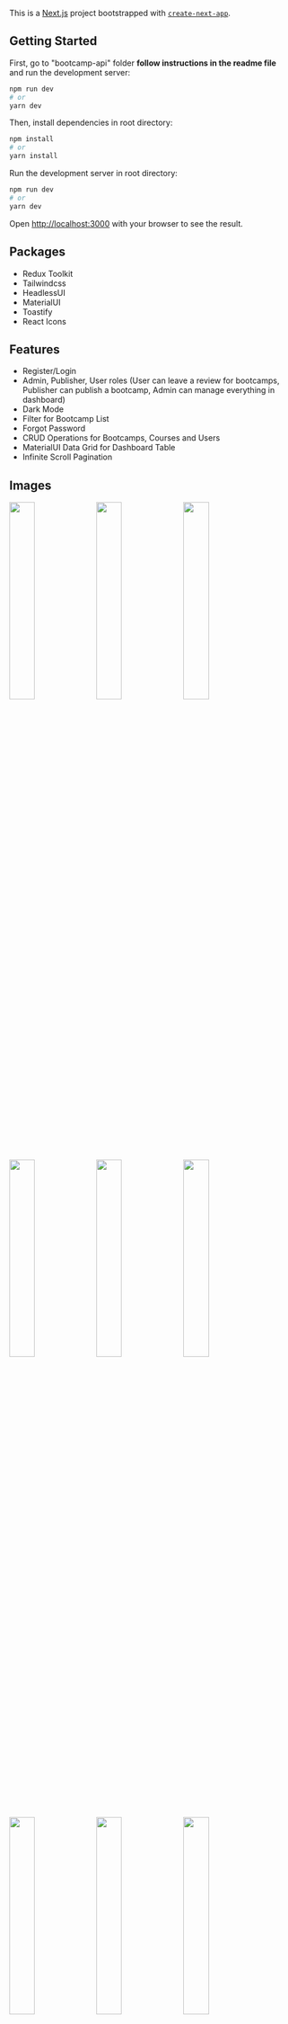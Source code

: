 This is a [Next.js](https://nextjs.org/) project bootstrapped with [`create-next-app`](https://github.com/vercel/next.js/tree/canary/packages/create-next-app).

## Getting Started

First, go to "bootcamp-api" folder **follow instructions in the readme file** and run the development server:

```bash
npm run dev
# or
yarn dev
```

Then, install dependencies in root directory:

```bash
npm install
# or
yarn install
```

Run the development server in root directory:

```bash
npm run dev
# or
yarn dev
```

Open [http://localhost:3000](http://localhost:3000) with your browser to see the result.

## Packages
* Redux Toolkit
* Tailwindcss
* HeadlessUI
* MaterialUI
* Toastify
* React Icons

## Features
* Register/Login
* Admin, Publisher, User roles (User can leave a review for bootcamps, Publisher can publish a bootcamp, Admin can manage everything in dashboard)
* Dark Mode
* Filter for Bootcamp List
* Forgot Password
* CRUD Operations for Bootcamps, Courses and Users
* MaterialUI Data Grid for Dashboard Table
* Infinite Scroll Pagination

## Images
<img src="https://user-images.githubusercontent.com/59487469/198165315-577896bc-f26a-4f77-935f-f8d99d755116.png" width="30%"></img>
<img src="https://user-images.githubusercontent.com/59487469/198165399-65200159-9386-4b1f-b5ff-33738d760b5d.png" width="30%"></img> 
<img src="https://user-images.githubusercontent.com/59487469/198165508-9c96780b-8af2-44e2-9df4-e4e480a20e13.png" width="30%"></img> 
<img src="https://user-images.githubusercontent.com/59487469/198166157-f023d895-d7d1-48df-86ba-100715cb97d4.png" width="30%"></img> 
<img src="https://user-images.githubusercontent.com/59487469/198165741-41ad8976-6d17-44c2-adcc-4fb94009a665.png" width="30%"></img>
<img src="https://user-images.githubusercontent.com/59487469/198167336-beb4c573-4b81-42ee-8bb2-aa3906f8fae7.png" width="30%"></img>
<img src="https://user-images.githubusercontent.com/59487469/198167380-475365a0-6aaf-4b68-a236-77596c081e69.png" width="30%"></img>
<img src="https://user-images.githubusercontent.com/59487469/198167406-e22b2fbe-b9c5-4317-a71e-90a5781eb96b.png" width="30%"></img>
<img src="https://user-images.githubusercontent.com/59487469/198167424-90382d99-2089-487a-a50b-b2ef54dbab87.png" width="30%"></img>
<img src="https://user-images.githubusercontent.com/59487469/198168232-5fac7e63-9106-4aa5-a626-621f3dcbf30a.png" width="30%"></img>
<img src="https://user-images.githubusercontent.com/59487469/198168294-7c6e9f7c-475e-45e5-a850-fac3245e3fc3.png" width="30%"></img>


